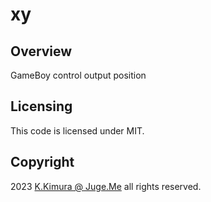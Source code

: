 # xy

## Overview

GameBoy control output position


## Licensing

This code is licensed under MIT.


## Copyright

2023  [K.Kimura @ Juge.Me](https://github.com/dotnsf) all rights reserved.

